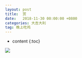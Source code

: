 ```yaml
---
layout: post
title:  赏
date:   2018-11-30 00:00:00 +0800
categories: 大吉大利
tag: 晚上吃鸡
---
```


* content
{:toc}


![](https://i.imgur.com/MHUodRm.jpg)